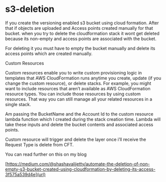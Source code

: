 # s3-deletion

If you create the versioning enabled s3 bucket using cloud formation. After that if objects are uploaded and Access points created manually for that bucket. when you try to delete the cloudformation stack it wont get deleted because its non-empty and access points are associated with the bucket.

For deleting it you must have to empty the bucket manually and delete its access points which are created manually.


Custom Resources

Custom resources enable you to write custom provisioning logic in templates that AWS CloudFormation runs anytime you create, update (if you change the custom resource), or delete stacks. For example, you might want to include resources that aren’t available as AWS CloudFormation resource types. You can include those resources by using custom resources. That way you can still manage all your related resources in a single stack.


Am passing the BucketName and the Account Id to the custom resource lambda function which I created during the stack creation time. Lambda will take these inputs and delete the bucket contents and associated access points.

Custom resource will trigger and delete the layer once i’ll receive the Request Type is delete from CFT.

You can read further on this on my blog

[https://medium.com/@shashavalijetty/automate-the-deletion-of-non-empty-s3-bucket-created-using-cloudformation-by-deleting-its-access-3f575a539d4e](url)


